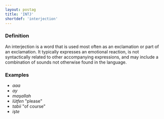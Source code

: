 ```yaml
---
layout: postag
title: 'INTJ'
shortdef: 'interjection'
---
```


### Definition

An interjection is a word that is used most often as an exclamation or part of an exclamation. It typically expresses an emotional reaction, is not syntactically related to other accompanying expressions, and may include a combination of sounds not otherwise found in the language.


### Examples

- *aaa*
- *ay*
- *maşallah*
- *lütfen*  "please"
- *tabii*   "of course"
- *işte*
<!-- Interlanguage links updated So kvě 14 19:01:49 CEST 2022 -->
